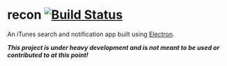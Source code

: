 # recon [![Build Status](https://travis-ci.org/manovotny/recon.svg?branch=master)](https://travis-ci.org/manovotny/recon)

An iTunes search and notification app built using [Electron](http://electron.atom.io).

***This project is under heavy development and is not meant to be used or contributed to at this point!***
